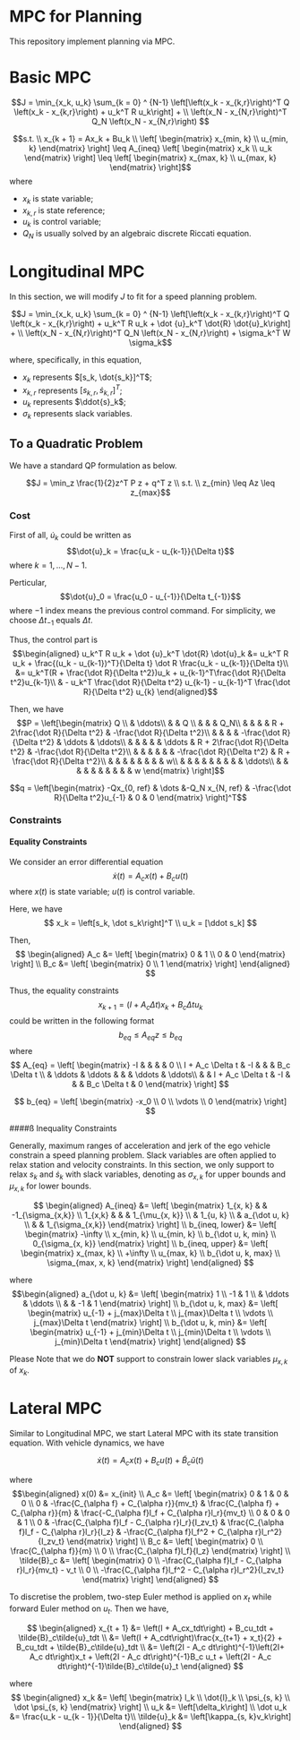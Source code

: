 # MPC for Planning

This repository implement planning via MPC.

# Basic MPC

$$J = 
\min_{x_k, u_k} \sum_{k = 0} ^ {N-1} \left[\left(x_k - x_{k,r}\right)^T Q \left(x_k - x_{k,r}\right) + u_k^T R u_k\right] + \\
\left(x_N - x_{N,r}\right)^T Q_N \left(x_N - x_{N,r}\right)
$$

$$s.t. \\
x_{k + 1} = Ax_k + Bu_k \\
\left[
\begin{matrix}
x_{min, k}  \\
u_{min, k}
\end{matrix}
\right] 
\leq
A_{ineq}
\left[
\begin{matrix}
x_k  \\
u_k
\end{matrix}
\right]
\leq
\left[
\begin{matrix}
x_{max, k}  \\
u_{max, k}
\end{matrix}
\right]$$
where 
- $x_k$ is state variable; 
- $x_{k, r}$ is state reference; 
- $u_k$ is control variable; 
- $Q_N$ is usually solved by an algebraic discrete Riccati equation.

# Longitudinal MPC

In this section, we will modify $J$ to fit for a speed planning problem. 

$$J = 
\min_{x_k, u_k} \sum_{k = 0} ^ {N-1} \left[\left(x_k - x_{k,r}\right)^T Q \left(x_k - x_{k,r}\right) + u_k^T R u_k + \dot {u}_k^T \dot{R} \dot{u}_k\right] + \\
\left(x_N - x_{N,r}\right)^T Q_N \left(x_N - x_{N,r}\right) + \sigma_k^T W \sigma_k$$ 

where, specifically, in this equation, 
- $x_k$ represents $[s_k, \dot{s_k}]^T$;
- $x_{k, r}$ represents $[s_{k, r}, \dot{s}_{k, r}]^T$;
- $u_k$ represents $\ddot{s}_k$;
- $\sigma_k$ represents slack variables.

## To a Quadratic Problem

We have a standard QP formulation as below.

$$J = \min_z \frac{1}{2}z^T P z + q^T z \\ 
s.t. \\
z_{min} \leq Az \leq z_{max}$$

### Cost

First of all, $\dot{u}_k$ could be written as 
$$\dot{u}_k = \frac{u_k - u_{k-1}}{\Delta t}$$
where $k = 1, ..., N - 1$.

Perticular,
$$\dot{u}_0 = \frac{u_0 - u_{-1}}{\Delta t_{-1}}$$
where $-1$ index means the previous control command. For simplicity, we choose $\Delta t_{-1}$ equals $\Delta t$.

Thus, the control part is 
$$\begin{aligned}
u_k^T R u_k + \dot {u}_k^T \dot{R} \dot{u}_k 
&= u_k^T R u_k + \frac{(u_k - u_{k-1})^T}{\Delta t} \dot R \frac{u_k - u_{k-1}}{\Delta t}\\
&= u_k^T(R + \frac{\dot R}{\Delta t^2})u_k + u_{k-1}^T\frac{\dot R}{\Delta t^2}u_{k-1}\\
& - u_k^T \frac{\dot R}{\Delta t^2} u_{k-1} - u_{k-1}^T \frac{\dot R}{\Delta t^2} u_{k}
\end{aligned}$$

Then, we have
$$P = \left[\begin{matrix}
Q \\
& \ddots\\
& & Q \\
& & & Q_N\\
& & & & R + 2\frac{\dot R}{\Delta t^2} & -\frac{\dot R}{\Delta t^2}\\
& & & & -\frac{\dot R}{\Delta t^2} & \ddots &  \ddots\\
& & & & & \ddots & R + 2\frac{\dot R}{\Delta t^2} & -\frac{\dot R}{\Delta t^2}\\
& & & & & &  -\frac{\dot R}{\Delta t^2} & R + \frac{\dot R}{\Delta t^2}\\
& & & & & & & & w\\
& & & & & & & & & \ddots\\
& & & & & & & & & & w
\end{matrix}
\right]$$

$$q = \left[\begin{matrix}
-Qx_{0, ref} & \dots  &-Q_N x_{N, ref} & 
-\frac{\dot R}{\Delta t^2}u_{-1} & 0 & 
0
\end{matrix}
\right]^T$$

### Constraints

#### Equality Constraints

We consider an error differential equation
$$\dot x(t) = A_c x(t) +B_c u(t)$$
where $x(t)$ is state variable; $u(t)$ is control variable.

Here, we have
$$
x_k = \left[s_k, \dot s_k\right]^T \\
u_k = [\ddot s_k]
$$

Then,
$$
\begin{aligned}
A_c &= \left[
\begin{matrix}
0 & 1 \\
0 & 0
\end{matrix}
\right] \\
B_c &= \left[
\begin{matrix}
0 \\
1
\end{matrix}
\right]
\end{aligned}
$$

Thus, the equality constraints 
$$x_{k + 1} = (I + A_c \Delta t) x_k + B_c \Delta t u_k$$ 
could be written in the following format
$$
b_{eq} \leq A_{eq}z \leq b_{eq}
$$
where
$$
A_{eq} = \left[
\begin{matrix}
-I & & & & 0 \\
I + A_c \Delta t & -I & & & B_c  \Delta t \\
& \ddots & \ddots & & & \ddots & \ddots\\
& & I + A_c \Delta t & -I & & & B_c  \Delta t & 0
\end{matrix}
\right]
$$

$$
b_{eq} = \left[
\begin{matrix}
-x_0 \\
0 \\
\vdots \\
0
\end{matrix}
\right]
$$

####ß Inequality Constraints

Generally, maximum ranges of acceleration and jerk of the ego vehicle constrain a speed planning problem. Slack variables are often applied to relax station and velocity constraints. In this section, we only support to relax $s_k$ and $\dot s_k$ with slack variables, denoting as $\sigma_{x,k}$ for upper bounds and $\mu_{x, k}$ for lower bounds.

$$
\begin{aligned}
A_{ineq} &= 
\left[
\begin{matrix}
1_{x, k} &  & -1_{\sigma_{x,k}} \\
1_{x,k} & & & 1_{\mu_{x, k}} \\
& 1_{u, k} \\
& a_{\dot u, k} \\
& & 1_{\sigma_{x,k}}
\end{matrix}
\right] \\
b_{ineq, lower} &= \left[
\begin{matrix}
-\infty \\
x_{min, k} \\
u_{min, k} \\
b_{\dot u, k, min} \\
0_{\sigma_{x, k}}
\end{matrix}
\right] \\ 
b_{ineq, upper} &= \left[
\begin{matrix}
x_{max, k} \\
+\infty \\
u_{max, k} \\
b_{\dot u, k, max} \\
\sigma_{max, x, k}
\end{matrix}
\right]
\end{aligned}
$$

where 
$$\begin{aligned}
a_{\dot u, k} &= \left[
\begin{matrix}
1 \\
-1 & 1 \\
& \ddots & \ddots \\
& & -1 & 1
\end{matrix}
\right] \\
b_{\dot u, k, max} &= 
\left[
\begin{matrix}
u_{-1} + j_{max}\Delta t \\
j_{max}\Delta t \\ 
\vdots \\ 
j_{max}\Delta t
\end{matrix}
\right] \\
b_{\dot u, k, min} &= 
\left[
\begin{matrix}
u_{-1} + j_{min}\Delta t \\
j_{min}\Delta t \\ 
\vdots \\ 
j_{min}\Delta t
\end{matrix}
\right]
\end{aligned}
$$

Please Note that we do **NOT** support to constrain lower slack variables $\mu_{x, k}$ of $x_k$.

# Lateral MPC

Similar to Longitudinal MPC, we start Lateral MPC with its state transition equation. With vehicle dynamics, we have

$$
\dot{x}(t) = A_cx(t) + B_cu(t) + \tilde{B}_c\tilde{u}(t)
$$

where 
$$\begin{aligned}
x(0) &= x_{init} \\
A_c &= \left[
\begin{matrix}
0 & 1 & 0 & 0 \\
0 & -\frac{C_{\alpha f} + C_{\alpha r}}{mv_t} & \frac{C_{\alpha f} + C_{\alpha r}}{m} & \frac{-C_{\alpha f}l_f + C_{\alpha r}l_r}{mv_t} \\
0 & 0 & 0 & 1 \\
0 & -\frac{C_{\alpha f}l_f - C_{\alpha r}l_r}{I_zv_t} & \frac{C_{\alpha f}l_f - C_{\alpha r}l_r}{I_z} & -\frac{C_{\alpha f}l_f^2 + C_{\alpha r}l_r^2}{I_zv_t}
\end{matrix}
\right] \\
B_c &= \left[
\begin{matrix}
0 \\
\frac{C_{\alpha f}}{m} \\
0 \\
\frac{C_{\alpha f}l_f}{I_z}
\end{matrix}
\right] \\
\tilde{B}_c &= \left[
\begin{matrix}
0 \\
-\frac{C_{\alpha f}l_f - C_{\alpha r}l_r}{mv_t} - v_t \\
0 \\
-\frac{C_{\alpha f}l_f^2 - C_{\alpha r}l_r^2}{I_zv_t}
\end{matrix}
\right]
\end{aligned} 
$$

To discretise the problem, two-step Euler method is applied on $x_t$ while forward Euler method on $u_t$. Then we have,

$$
\begin{aligned}
x_{t + 1}  &= \left(I + A_cx_tdt\right) + B_cu_tdt + \tilde{B}_c\tilde{u}_tdt \\
&= \left(I + A_cdt\right)\frac{x_{t+1} + x_t}{2} + B_cu_tdt + \tilde{B}_c\tilde{u}_tdt \\
&= \left(2I - A_c dt\right)^{-1}\left(2I+ A_c dt\right)x_t + \left(2I - A_c dt\right)^{-1}B_c u_t + \left(2I - A_c dt\right)^{-1}\tilde{B}_c\tilde{u}_t
\end{aligned}
$$

where 
$$
\begin{aligned}
x_k &= \left[
\begin{matrix}
l_k \\
\dot{l}_k \\
\psi_{s, k} \\
\dot \psi_{s, k}
\end{matrix}
\right] \\
u_k &= \left[\delta_k\right] \\
\dot u_k &= \frac{u_k - u_{k - 1}}{\Delta t}\\
\tilde{u}_k &= \left[\kappa_{s, k}v_k\right]
\end{aligned}
$$